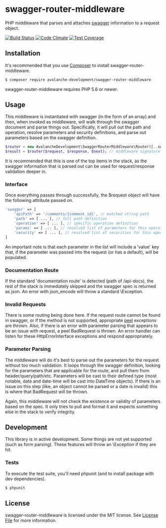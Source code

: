 swagger-router-middleware
==============

PHP middleware that parses and attaches [swagger](http://swagger.io/) information to a request object.

[![Build Status](https://travis-ci.org/avalanche-development/swagger-router-middleware.svg?branch=master)](https://travis-ci.org/avalanche-development/swagger-router-middleware)
[![Code Climate](https://codeclimate.com/github/avalanche-development/swagger-router-middleware/badges/gpa.svg)](https://codeclimate.com/github/avalanche-development/swagger-router-middleware)
[![Test Coverage](https://codeclimate.com/github/avalanche-development/swagger-router-middleware/badges/coverage.svg)](https://codeclimate.com/github/avalanche-development/swagger-router-middleware/coverage)

## Installation

It's recommended that you use [Composer](https://getcomposer.org/) to install swagger-router-middleware.

```bash
$ composer require avalanche-development/swagger-router-middleware
```

swagger-router-middleware requires PHP 5.6 or newer.

## Usage

This middleware is instantiated with swagger (in the form of an array) and then, when invoked as middleware, will walk through the swagger document and parse things out. Specifically, it will pull out the path and operation, resolve parameters and security definitions, and parse out parameters based on the swagger definition.

```php
$router = new AvalancheDevelopment\SwaggerRouterMiddleware\Router([..swagger..]);
$result = $router($request, $response, $next); // middleware signature
```

It is recommended that this is one of the top items in the stack, as the swagger information that is parsed out can be used for request/response validation deeper in.

### Interface

Once everything passes through successfully, the $request object will have the following attribute passed on.

```php
'swagger' => [
    'apiPath' => '/comments/{comment_id}', // matched string path
    'path' => [ ... ], // full path definition
    'operation' => [ ... ], // specific operation definition
    'params' => [ ... ], // resolved list of parameters for this operation
    'security' => [ ... ], // resolved list of securities for this operation
]
```

An important note is that each parameter in the list will include a 'value' key that, if the parameter was passed into the request (or has a default), will be populated.

### Documentation Route

If the standard 'documentation route' is detected (path of /api-docs), the rest of the stack is immediately skipped and the swagger spec is returned as json. An error with json_encode will throw a standard \Exception.

### Invalid Requests

There is some routing being done here. If the request route cannot be found in swagger, or if the method is not supported, appropriate [peel](https://github.com/avalanche-development/peel) exceptions are thrown. Also, if there is an error with parameter parsing that appears to be an issue with request, a peel BadRequest is thrown. An error handler can listen for these HttpErrorInterface exceptions and respond appropriately.

### Parameter Parsing

The middleware will do it's best to parse out the parameters for the request without too much validation. It loops through the swagger definition, looking for the parameters that are applicable for the route, and pull them from header/query/path/etc. Parameters will be cast to their defined type (most notable, date and date-time will be cast into DateTime objects). If there is an issue on this step (like, an object cannot be parsed or a date is invalid) this is where that BadRequest will be thrown.

Again, this middleware will not check the existence or validity of parameters based on the spec. It only tries to pull and format it and expects something else in the stack to verify integrity.

## Development

This library is in active development. Some things are not yet supported (such as form parsing). These features will throw an \Exception if they are hit.

### Tests

To execute the test suite, you'll need phpunit (and to install package with dev dependencies).

```bash
$ phpunit
```

## License

swagger-router-middleware is licensed under the MIT license. See [License File](LICENSE.md) for more information.
